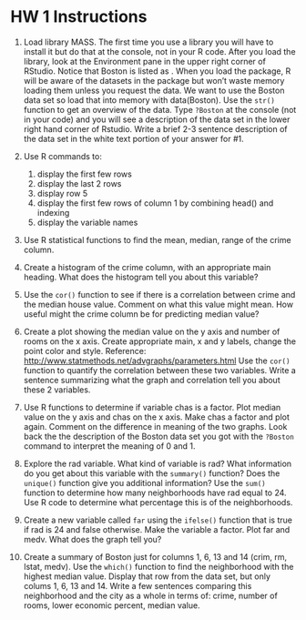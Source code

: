 # HW 1 Instructions

1.	Load library MASS.  The first time you use a library you will have to install it but do that at the console, not in your R code. After you load the library, look at the Environment pane in the upper right corner of RStudio. Notice that Boston is listed as <Promise>. When you load the package, R will be aware of the datasets in the package but won’t waste memory loading them unless you request the data. We want to use the Boston data set so load that into memory with data(Boston).  Use the `str()` function to get an overview of the data. Type `?Boston` at the console (not in your code) and you will see a description of the data set in the lower right hand corner of Rstudio. Write a brief 2-3 sentence description of the data set in the white text portion of your answer for #1.

2.	Use R commands to:
    1.	display the first few rows
    2.	display the last 2 rows
    3.	display row 5
    4.	display the first few rows of column 1 by combining head() and indexing
    5.	display the variable names

3.	Use R statistical functions to find the mean, median, range of the crime column.

4.	Create a histogram of the crime column, with an appropriate main heading. What does the histogram tell you about this variable?

5.	Use the `cor()` function to see if there is a correlation between crime and the median house value. Comment on what this value might mean. How useful might the crime column be for predicting median value?

6.	Create a plot showing the median value on the y axis and number of rooms on the x axis. Create appropriate main, x and y labels, change the point color and style. Reference: http://www.statmethods.net/advgraphs/parameters.html Use the `cor()` function to quantify the correlation between these two variables. Write a sentence summarizing what the graph and correlation tell you about these 2 variables.

7.	Use R functions to determine if variable chas is a factor. Plot median value on the y axis and chas on the x axis. Make chas a factor and plot again. Comment on the difference in meaning of the two graphs. Look back the the description of the Boston data set you got with the `?Boston` command to interpret the meaning of 0 and 1. 

8.	Explore the rad variable. What kind of variable is rad? What information do you get about this variable with the `summary()` function? Does the `unique()` function give you additional information? Use the `sum()` function to determine how many neighborhoods have rad equal to 24. Use R code to determine what percentage this is of the neighborhoods.

9.	Create a new variable called `far` using the `ifelse()` function that is true if rad is 24 and false otherwise. Make the variable a factor. Plot far and medv. What does the graph tell you?

10.	Create a summary of Boston just for columns 1, 6, 13 and 14 (crim, rm, lstat, medv). Use the `which()` function to find the neighborhood with the highest median value. Display that row from the data set, but only colums 1, 6, 13 and 14. Write a few sentences comparing this neighborhood and the city as a whole in terms of: crime, number of rooms, lower economic percent, median value.
